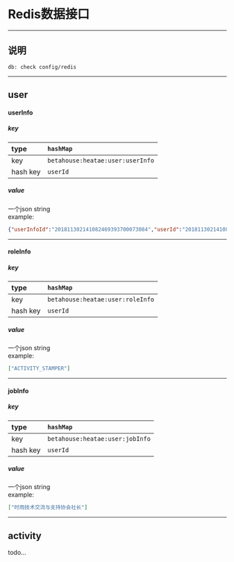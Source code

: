 # Redis数据接口

---
## 说明
```
db: check config/redis
```
---

## user
#### userInfo
##### key

|type|`hashMap`|
|:---|:---|
|key|`betahouse:heatae:user:userInfo`|  
|hash key|`userId`|

##### value
一个json string  
example:
```json
{"userInfoId":"201811302141082469393700073084","userId":"201811302141081651290001201884","stuId":"15901116","realName":"王长饶","sex":"男","major":"机械设计制造及其自动化","classId":"15090111","grade":"2015","enrollDate":1441036800000,"extInfo":{}}
```

---

#### roleInfo
##### key

|type|`hashMap`|
|:---|:---|
|key|`betahouse:heatae:user:roleInfo`|  
|hash key|`userId`|

##### value
一个json string  
example:
```json
["ACTIVITY_STAMPER"]
```

---

#### jobInfo
##### key

|type|`hashMap`|
|:---|:---|
|key|`betahouse:heatae:user:jobInfo`|  
|hash key|`userId`|

##### value
一个json string  
example:
```json
["时雨技术交流与支持协会社长"]
```

---

## activity
todo...